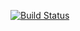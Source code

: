 


[![Build Status](https://travis-ci.org/angelaa167/CSE110Lab5.svg?branch=master)](https://travis-ci.org/angelaa167/CSE110Lab5)
